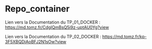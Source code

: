 # Repo_container

Lien vers la Documentation du TP_01_DOCKER : https://md.tomz.fr/CdglQmBsQ5i9z-uptAU0Yg?view

Lien vers la Documentation du TP_02_DOCKER : https://md.tomz.fr/kp-3F5XBQDiAoBFJ2N1sOw?view
